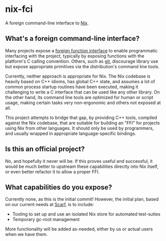 # nix-fci

A foreign command-line interface to [Nix](https://nixos.org/).

## What's a foreign command-line interface?

Many projects expose a [foreign function interface](https://en.wikipedia.org/wiki/Foreign_function_interface) to enable programmatic interfacing with the project, typically by exposing functions with the platform's C calling convention. Others, such as [git](https://git-scm.com/), discourage library use but expose appropriate primitives via the distribution's command line tools.

Currently, neither approach is appropriate for Nix. The Nix codebase is heavily based on C++ idioms, has global C++ state, and assumes a lot of common process startup routines have been executed, making it challenging to write a C interface that can be used like any other library. On the other hand, its command line tools are optimized for human or script usage, making certain tasks very non-ergonomic and others not exposed at all.

This project attempts to bridge that gap, by providing C++ tools, compiled against the Nix codebase, that are suitable for building an "FFI" for projects using Nix from other languages. It should only be used by programmers, and usually wrapped in appropriate language-specific bindings.

## Is this an official project?

No, and hopefully it never will be. If this proves useful and successful, it would be much better to upstream these capabilities directly into Nix itself, or even better refactor it to allow a proper FFI.

## What capabilities do you expose?

Currently none, as this is the initial commit! However, the initial plan, based on our current needs at [Scarf](https://about.scarf.sh), is to include:

- Tooling to set up and use an isolated Nix store for automated test-suties
- Temporary gc-root management

More functionality will be added as-needed, either by us or actual users when we have them.
